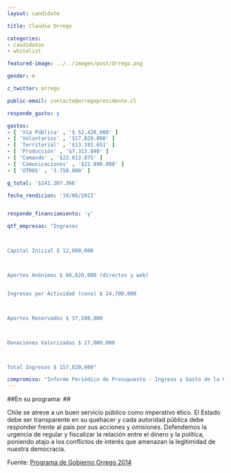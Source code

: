 ```yaml
---
layout: candidato

title: Claudio Orrego

categories: 
- candidatos
- whitelist

featured-image: ../../images/post/Orrego.png

gender: m

c_twitter: orrego

public-email: contacto@orregopresidente.cl

responde_gasto: y

gastos:
- [ 'Vía Pública' , '$ 52,420,000' ]
- [ 'Voluntarios' , '$17.820.000' ]
- [ 'Territorial' , '$13.191.651' ]
- [ 'Producción' , '$7.313.840' ]
- [ 'Comando' , '$23.813.875' ]
- [ 'Comunicaciones' , '$22.890.000' ]
- [ 'OTROS' , '3.758.000' ]

g_total: '$141.207.366'

fecha_rendicion: '10/06/2013'


responde_financiamiento: 'y'

qtf_empresas: "Ingresos



Capital Inicial $ 12,000,000



Aportes Anónimos $ 66,620,000 (directos y web)


Ingresos por Actividad (cena) $ 24,700,000



Aportes Reservados $ 37,500,000



Donaciones Valorizadas $ 17,000,000



Total Ingresos $ 157,820,000"

compromiso: "Informe Periódico de Presupuesto - Ingreso y Gasto de la Campaña (Informe disponible en web de campaña)"
---
```


##En su programa: ##


 Chile se atreve a un buen servicio público como imperativo ético. El Estado debe ser transparente en su quehacer y cada autoridad pública debe responder frente al país por sus acciones y omisiones. Defendemos la urgencia de regular y fiscalizar la relación entre el dinero y la política, poniendo atajo a los conflictos de interés que amenazan la legitimidad de nuestra democracia. 

Fuente: [Programa de Gobierno Orrego 2014][prog] 



[prog]:http://www.orregopresidente.cl/el-buen-servicio-publico-como-imperativo-etico/
